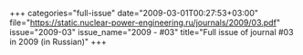 +++
categories="full-issue"
date="2009-03-01T00:27:53+03:00"
file="https://static.nuclear-power-engineering.ru/journals/2009/03.pdf"
issue="2009-03"
issue_name="2009 - #03"
title="Full issue of journal #03 in 2009 (in Russian)"
+++